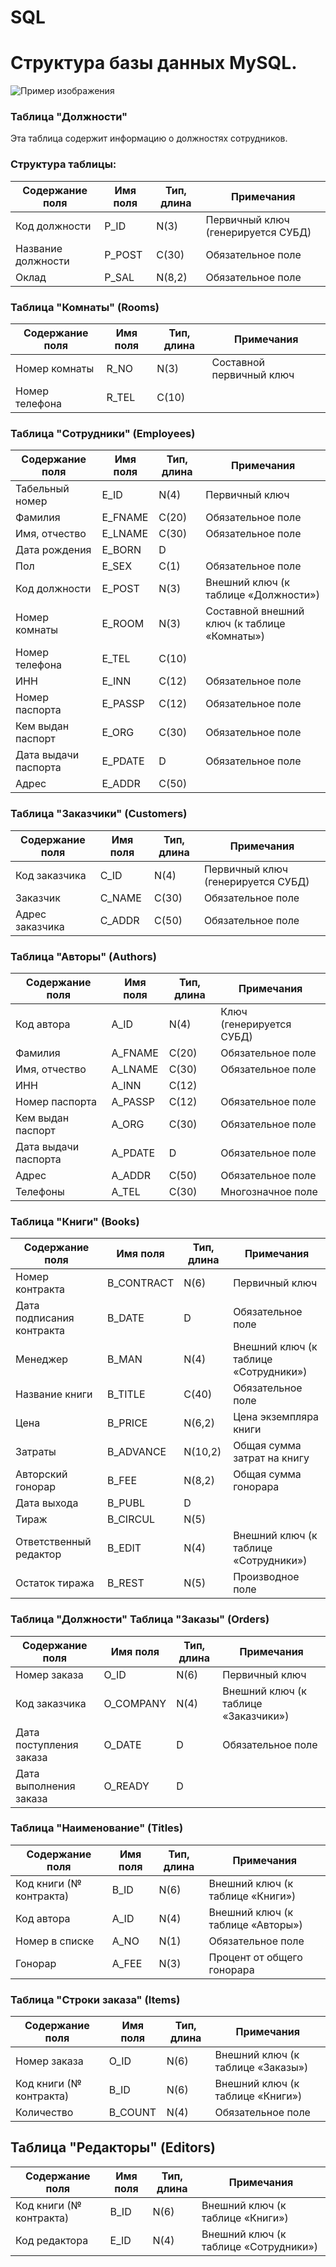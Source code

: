 # SQL

# Структура базы данных MySQL.
![Пример изображения](https://github.com/ismailshaipov/SQL/tree/main/SQL)

### Таблица "Должности"

Эта таблица содержит информацию о должностях сотрудников.

### Структура таблицы:

| Содержание поля       | Имя поля | Тип, длина | Примечания               |
|-----------------------|----------|------------|--------------------------|
| Код должности         | P_ID     | N(3)       | Первичный ключ (генерируется СУБД) |
| Название должности    | P_POST   | C(30)      | Обязательное поле        |
| Оклад                 | P_SAL    | N(8,2)     | Обязательное поле        |
### Таблица "Комнаты" (Rooms)

| Содержание поля   | Имя поля | Тип, длина | Примечания          |
|--------------------|----------|------------|---------------------|
| Номер комнаты      | R_NO     | N(3)       | Составной первичный ключ |
| Номер телефона     | R_TEL    | C(10)      |                     |

### Таблица "Сотрудники" (Employees)

| Содержание поля     | Имя поля | Тип, длина | Примечания                            |
|---------------------|----------|------------|---------------------------------------|
| Табельный номер     | E_ID     | N(4)       | Первичный ключ                        |
| Фамилия             | E_FNAME  | C(20)      | Обязательное поле                     |
| Имя, отчество       | E_LNAME  | C(30)      | Обязательное поле                     |
| Дата рождения       | E_BORN   | D          |                                       |
| Пол                 | E_SEX    | C(1)       | Обязательное поле                     |
| Код должности       | E_POST   | N(3)       | Внешний ключ (к таблице «Должности»)  |
| Номер комнаты       | E_ROOM   | N(3)       | Составной внешний ключ (к таблице «Комнаты») |
| Номер телефона      | E_TEL    | C(10)      |                                       |
| ИНН                 | E_INN    | C(12)      | Обязательное поле                     |
| Номер паспорта      | E_PASSP  | C(12)      | Обязательное поле                     |
| Кем выдан паспорт   | E_ORG    | C(30)      | Обязательное поле                     |
| Дата выдачи паспорта| E_PDATE  | D          | Обязательное поле                     |
| Адрес               | E_ADDR   | C(50)      |                                       |

### Таблица "Заказчики" (Customers)

| Содержание поля  | Имя поля | Тип, длина | Примечания                   |
|------------------|----------|------------|------------------------------|
| Код заказчика    | C_ID     | N(4)       | Первичный ключ (генерируется СУБД) |
| Заказчик         | C_NAME   | C(30)      | Обязательное поле            |
| Адрес заказчика  | C_ADDR   | C(50)      | Обязательное поле            |
### Таблица "Авторы" (Authors)

| Содержание поля      | Имя поля | Тип, длина | Примечания                   |
|----------------------|----------|------------|------------------------------|
| Код автора           | A_ID     | N(4)       | Ключ (генерируется СУБД)     |
| Фамилия              | A_FNAME  | C(20)      | Обязательное поле            |
| Имя, отчество        | A_LNAME  | C(30)      | Обязательное поле            |
| ИНН                  | A_INN    | C(12)      |                              |
| Номер паспорта       | A_PASSP  | C(12)      | Обязательное поле            |
| Кем выдан паспорт    | A_ORG    | C(30)      | Обязательное поле            |
| Дата выдачи паспорта | A_PDATE  | D          | Обязательное поле            |
| Адрес                | A_ADDR   | C(50)      | Обязательное поле            |
| Телефоны             | A_TEL    | C(30)      | Многозначное поле            |

### Таблица "Книги" (Books)

| Содержание поля            | Имя поля    | Тип, длина | Примечания                      |
|----------------------------|-------------|------------|---------------------------------|
| Номер контракта            | B_CONTRACT  | N(6)       | Первичный ключ                  |
| Дата подписания контракта | B_DATE      | D          | Обязательное поле               |
| Менеджер                   | B_MAN       | N(4)       | Внешний ключ (к таблице «Сотрудники») |
| Название книги             | B_TITLE     | C(40)      | Обязательное поле               |
| Цена                        | B_PRICE     | N(6,2)     | Цена экземпляра книги           |
| Затраты                     | B_ADVANCE   | N(10,2)    | Общая сумма затрат на книгу     |
| Авторский гонорар          | B_FEE       | N(8,2)     | Общая сумма гонорара            |
| Дата выхода                | B_PUBL      | D          |                                 |
| Тираж                       | B_CIRCUL    | N(5)       |                                 |
| Ответственный редактор     | B_EDIT      | N(4)       | Внешний ключ (к таблице «Сотрудники») |
| Остаток тиража             | B_REST      | N(5)       | Производное поле                |

### Таблица "Должности" Таблица "Заказы" (Orders)

| Содержание поля             | Имя поля   | Тип, длина | Примечания                      |
|-----------------------------|------------|------------|---------------------------------|
| Номер заказа                | O_ID       | N(6)       | Первичный ключ                  |
| Код заказчика               | O_COMPANY  | N(4)       | Внешний ключ (к таблице «Заказчики») |
| Дата поступления заказа    | O_DATE     | D          | Обязательное поле               |
| Дата выполнения заказа      | O_READY    | D          |                                 |

### Таблица "Наименование" (Titles)

| Содержание поля        | Имя поля | Тип, длина | Примечания                            |
|------------------------|----------|------------|---------------------------------------|
| Код книги (№ контракта)| B_ID     | N(6)       | Внешний ключ (к таблице «Книги»)     |
| Код автора             | A_ID     | N(4)       | Внешний ключ (к таблице «Авторы»)    |
| Номер в списке         | A_NO     | N(1)       | Обязательное поле                    |
| Гонорар                | A_FEE    | N(3)       | Процент от общего гонорара           |

### Таблица "Строки заказа" (Items)

| Содержание поля       | Имя поля | Тип, длина | Примечания                            |
|-----------------------|----------|------------|---------------------------------------|
| Номер заказа          | O_ID     | N(6)       | Внешний ключ (к таблице «Заказы»)    |
| Код книги (№ контракта)| B_ID     | N(6)       | Внешний ключ (к таблице «Книги»)     |
| Количество            | B_COUNT  | N(4)       | Обязательное поле                    |

## Таблица "Редакторы" (Editors)

| Содержание поля         | Имя поля | Тип, длина | Примечания                            |
|-------------------------|----------|------------|---------------------------------------|
| Код книги (№ контракта)| B_ID     | N(6)       | Внешний ключ (к таблице «Книги»)     |
| Код редактора           | E_ID     | N(4)       | Внешний ключ (к таблице «Сотрудники») |

